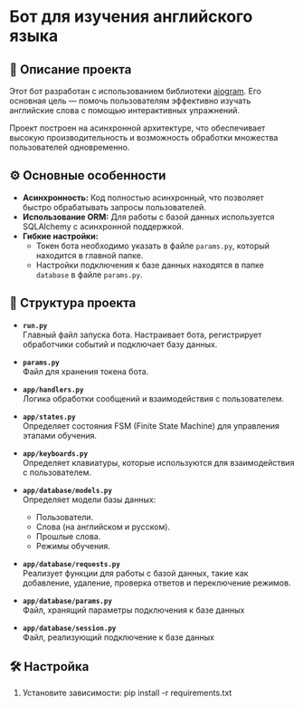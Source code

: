 # Бот для изучения английского языка

## 📜 Описание проекта
Этот бот разработан с использованием библиотеки [aiogram](https://docs.aiogram.dev/). Его основная цель — помочь пользователям эффективно изучать английские слова с помощью интерактивных упражнений.

Проект построен на асинхронной архитектуре, что обеспечивает высокую производительность и возможность обработки множества пользователей одновременно.

## ⚙️ Основные особенности
- **Асинхронность:** Код полностью асинхронный, что позволяет быстро обрабатывать запросы пользователей.
- **Использование ORM:** Для работы с базой данных используется SQLAlchemy с асинхронной поддержкой.
- **Гибкие настройки:** 
  - Токен бота необходимо указать в файле `params.py`, который находится в главной папке.
  - Настройки подключения к базе данных находятся в папке `database` в файле `params.py`.

## 📂 Структура проекта
- **`run.py`**  
  Главный файл запуска бота. Настраивает бота, регистрирует обработчики событий и подключает базу данных.

- **`params.py`**  
  Файл для хранения токена бота.

- **`app/handlers.py`**  
  Логика обработки сообщений и взаимодействия с пользователем.

- **`app/states.py`**  
  Определяет состояния FSM (Finite State Machine) для управления этапами обучения.

- **`app/keyboards.py`**  
  Определяет клавиатуры, которые используются для взаимодействия с пользователем.

- **`app/database/models.py`**  
  Определяет модели базы данных:
  - Пользователи.
  - Слова (на английском и русском).
  - Прошлые слова.
  - Режимы обучения.

- **`app/database/requests.py`**  
  Реализует функции для работы с базой данных, такие как добавление, удаление, проверка ответов и переключение режимов.
  
- **`app/database/params.py`**  
  Файл, хранящий параметры подключения к базе данных

- **`app/database/session.py`**  
  Файл, реализующий подключение к базе данных
  
## 🛠️ Настройка
1. Установите зависимости:
   pip install -r requirements.txt
